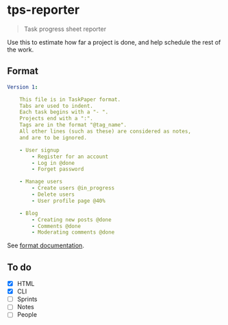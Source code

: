 # tps-reporter

> Task progress sheet reporter

Use this to estimate how far a project is done, and help schedule the rest of the work.

## Format

```yml
Version 1:

    This file is in TaskPaper format.
    Tabs are used to indent.
    Each task begins with a "- ".
    Projects end with a ":".
    Tags are in the format "@tag_name".
    All other lines (such as these) are considered as notes,
    and are to be ignored.

    - User signup
        - Register for an account
        - Log in @done
        - Forget password

    - Manage users
        - Create users @in_progress
        - Delete users
        - User profile page @40%

    - Blog
        - Creating new posts @done
        - Comments @done
        - Moderating comments @done
```

See [format documentation](docs/format.md).

## To do

- [x] HTML
- [x] CLI
- [ ] Sprints
- [ ] Notes
- [ ] People
